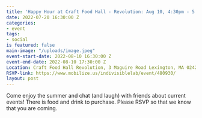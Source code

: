 ```yaml
---
title: 'Happy Hour at Craft Food Hall - Revolution: Aug 10, 4:30pm - 5:30PM'
date: 2022-07-20 16:30:00 Z
categories:
- event
tags:
- social
is featured: false
main-image: "/uploads/image.jpeg"
event-start-date: 2022-08-10 16:30:00 Z
event-end-date: 2022-08-10 17:30:00 Z
Location: Craft Food Hall Revolution, 3 Maguire Road Lexington, MA 02421
RSVP-link: https://www.mobilize.us/indivisiblelab/event/480930/
layout: post
---
```


Come enjoy the summer and chat (and laugh) with friends about current events! There is food and drink to purchase. Please RSVP so that we know that you are coming.